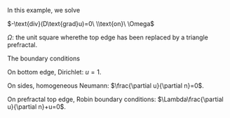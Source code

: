 In this example, we solve

$-\text{div}(D\text{grad}u)=0\ \\text{on}\ \Omega$

$\Omega$: the unit square wherethe top edge has been replaced by a triangle prefractal.

The boundary conditions

On bottom edge, Dirichlet: $u=1$.

On sides, homogeneous Neumann: $\frac{\partial u}{\partial n}=0$.

On prefractal top edge, Robin boundary conditions: $\Lambda\frac{\partial u}{\partial n}+u=0$.




